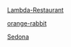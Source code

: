 
[Lambda-Restaurant](https://Siarhei-Chaptsau.github.io/Lambda-Restaurant/)

[orange-rabbit](https://Siarhei-Chaptsau.github.io/orange-rabbit/)

[Sedona](https://Siarhei-Chaptsau.github.io/Sedona/)

